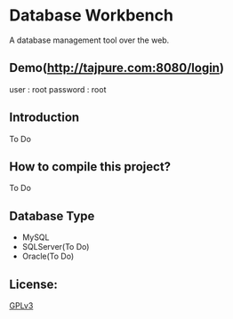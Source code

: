 Database Workbench
====
A database management tool over the web.

Demo(http://tajpure.com:8080/login)
----
user : root
password : root

Introduction
----
To Do

How to compile this project?
----
To Do

Database Type
----
+ MySQL
+ SQLServer(To Do)
+ Oracle(To Do)

License:
----
[GPLv3](http://opensource.org/licenses/GPL-3.0)
